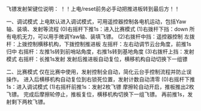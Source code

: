 飞镖发射架键位说明：
！！上电/reset前务必手动把推进板转到最后方！！

一、调试模式
上电默认进入调试模式，可用遥控器控制各电机运动，包括Yaw轴、装填、发射等流程
(0)右摇杆下推1s：进入比赛模式
(1)右拨杆下挡：down
所有电机无力，可以用手微调Yaw轴、装填飞镖。
(2)右拨杆中挡：遥控器控制
左拨杆：上拨控制横移机构，下拨控制推进板
左摇杆：左右动调节云台角度，前推1s归中
右摇杆：左推1s转到前哨站角度，右推1s转到基地角度
(3)右拨杆上挡：发射模式
右摇杆：长推1s发射
发射后推进板自动复位，横移机构自动切换下一组镖

二、比赛模式
仅在比赛中使用，发射控制全自动，简化云台手控制流程并防止误操作。
进入后横移机构自动复位到右锁死位置，发射计数自动清零
(0)右摇杆下推1s：进入调试模式
(1)右摇杆前推1s：发射2枚飞镖
摩擦轮自动开启，推板推出2枚飞镖。
完成后摩擦轮停止，推板复位，横移机构切换下一组飞镖。
再前推1s，发射剩下两枚飞镖。